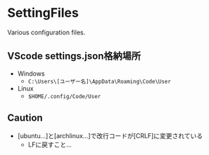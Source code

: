 # SettingFiles
 Various configuration files.

## VScode settings.json格納場所
  - Windows
    - `C:\Users\[ユーザー名]\AppData\Roaming\Code\User`
  - Linux
    - `$HOME/.config/Code/User`

## Caution
  - [ubuntu...]と[archlinux...]で改行コードが[CRLF]に変更されている
    - LFに戻すこと...